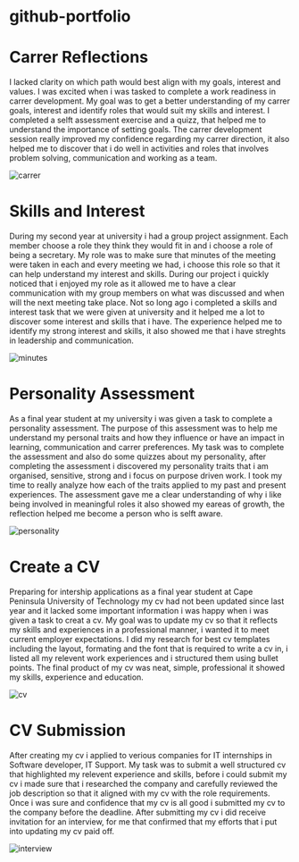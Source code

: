 # github-portfolio
# Carrer Reflections
I lacked clarity on which path would best align with my goals, interest and values. I was excited when i was tasked to complete a work readiness in carrer development. My goal was to get a better understanding of my carrer goals, interest and identify roles that would suit my skills and interest. I completed a selft assessment exercise and a quizz, that helped me to understand the importance of setting goals.
The carrer development session really improved my confidence regarding my carrer direction, it also helped me to discover that i do well in activities and roles that  involves problem solving, communication and working as a team.




![carrer](https://github.com/user-attachments/assets/3ce14149-1f95-4104-b442-8e8dcd92a45a)




# Skills and Interest
During my second year at university i had a group  project assignment. Each member choose a role they think they would fit in and i choose a role of being a secretary. My role was to make sure that minutes of the meeting were taken in each and every meeting we had, i choose this role so that it can help understand my interest and skills. During our project i quickly noticed that i enjoyed my role as it allowed me to have a clear communication with my group members on what was discussed and when will the next meeting take place. Not so long ago i completed a skills and interest task that we were given at university and it helped me a lot to discover some interest and skills that i have. The experience helped me to identify my strong interest and skills, it also showed me that i have streghts in leadership and communication.






![minutes](https://github.com/user-attachments/assets/48cb1cd5-9361-4004-b3db-858881a40ff3)


# Personality Assessment
As a final year student at my university i was given a task to complete a personality assessment. The purpose of this assessment was to help me understand my personal traits and how they influence or have an impact in learning, communication and carrer preferences.
My task was to complete the assessment and also do some quizzes about my personality, after completing the assessment i discovered my personality traits that i am organised, sensitive, strong and i focus on purpose driven work. I took my time to really analyze how each of the traits applied to my past and present experiences. The assessment gave me a clear understanding of why i like being involved in meaningful roles it also showed my eareas of growth, the reflection helped me become a person who is selft aware.






![personality](https://github.com/user-attachments/assets/57aef3be-8143-4477-996a-b184d7a85b24)


# Create a CV
Preparing for intership applications as a final year student at Cape Peninsula University of Technology my cv had not been updated since last year and it lacked some important information i was happy when i was given a task to creat a cv. My goal was to update my cv so that it reflects my skills and experiences in a professional manner, i wanted it to meet current employer expectations. I did my research for best cv templates including the layout, formating and the font that is required to write a cv in, i listed all my relevent work experiences and i structured them using bullet points. The final product of my cv was neat, simple, professional it showed my skills, experience and education.


![cv](https://github.com/user-attachments/assets/853c4e33-b50a-486e-ae58-208ae5e4e2f0)




# CV Submission
After creating my cv i applied to verious companies for IT internships in Software developer, IT Support. My task was to submit a well structured cv that highlighted my relevent experience and skills, before i could submit my cv i made sure that i researched the company and carefully reviewed the job description so that it aligned with my  cv with the role requirements. Once i was sure and confidence that my cv is all good i submitted my cv to the company before the deadline. After submitting my cv i did receive invitation for an interview, for me that confirmed that my efforts that i put into updating my cv paid off.







![interview](https://github.com/user-attachments/assets/71dd8bed-3d63-4863-a96d-5a04ab573442)


















